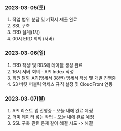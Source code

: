 ### 2023-03-05(토)
1. 작업 범위 분담 및 기획서 제출 완료
2. SSL 구축
3. ERD 설계(1차)
4. 00시 ERD 회의 (서버)

### 2023-03-06(일)
1. ERD 작성 및 RDS에 테이블 생성 완료
2. 16시 서버 회의 - API Index 작성
3. 회원 탈퇴 API(명세서 38번) 명세서 작성 및 개발 진행중
4. S3 버킷 퍼블릭 액세스 규칙 설정 및 CloudFront 연동

### 2023-03-07(월)
1. API 리스트 업 진행중 - 오늘 내에 완료 예정
2. 더미 데이터 넣는 작업 - 오늘 내에 완료 예정
3. SSL 구축 관련 문제 같이 해결 시도 -> 해결

